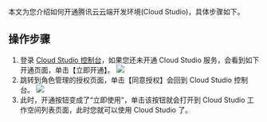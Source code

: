 本文为您介绍如何开通腾讯云云端开发环境(Cloud Studio)，具体步骤如下。

## 操作步骤
1. 登录 [Cloud Studio 控制台](https://console.cloud.tencent.com/cloudstudio)，如果您还未开通 Cloud Studio 服务，会看到如下开通页面，单击【立即开通】。
![](https://main.qcloudimg.com/raw/3fd867aa86ab92326f9b4f4ad2f6e349.png)
2. 跳转到角色管理的授权页面，单击【同意授权】会回到 Cloud Studio 控制台。
![](https://main.qcloudimg.com/raw/10acb741ac60eb7eaeac14ff3dd5b736.png)
3. 此时，开通按钮变成了“立即使用”，单击该按钮就会打开到 Cloud Studio 工作空间列表页面，此时您就可以使用 Cloud Studio 了。
